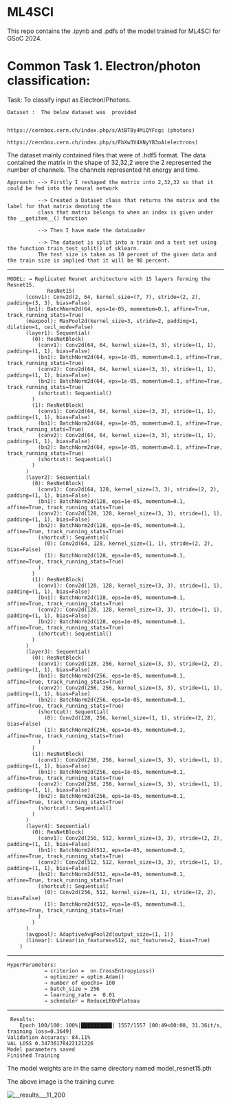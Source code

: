 # ML4SCI

This repo contains the .ipynb and .pdfs of the model trained for ML4SCI for GSoC 2024.

# Common Task 1. Electron/photon classification:
         
Task: To classify input as Electron/Photons.

    Dataset :  The below dataset was  provided
    
                               https://cernbox.cern.ch/index.php/s/AtBT8y4MiQYFcgc (photons)	
 		                   https://cernbox.cern.ch/index.php/s/FbXw3V4XNyYB3oA(electrons)
                             
The dataset mainly contained files that were of .hdf5 format. 
The data contained the matrix in the shape of 32,32,2 were the 2 represented the number of channels.
The channels represented hit energy and time.
             



	Approach: --> Firstly I reshaped the matrix into 2,32,32 so that it could be fed into the neural network 

              --> Created a Dataset class that returns the matrix and the label for that matrix denoting the 
              class that matrix belongs to when an index is given under the __getitem__() function 

              --> Then I have made the dataLoader        

              --> The dataset is split into a train and a test set using the function train_test_split() of sklearn. 
              The test size is taken as 10 percent of the given data and the train size is implied that it will be 90 percent.
------------------------------------------------------------------------------------------------------------------------------------------------------------------

    MODEL: → Replicated Resnet architecture with 15 layers forming the Resnet15.
                 ResNet15(
		  (conv1): Conv2d(2, 64, kernel_size=(7, 7), stride=(2, 2), padding=(3, 3), bias=False)
		  (bn1): BatchNorm2d(64, eps=1e-05, momentum=0.1, affine=True, track_running_stats=True)
		  (maxpool): MaxPool2d(kernel_size=3, stride=2, padding=1, dilation=1, ceil_mode=False)
		  (layer1): Sequential(
		    (0): ResNetBlock(
		      (conv1): Conv2d(64, 64, kernel_size=(3, 3), stride=(1, 1), padding=(1, 1), bias=False)
		      (bn1): BatchNorm2d(64, eps=1e-05, momentum=0.1, affine=True, track_running_stats=True)
		      (conv2): Conv2d(64, 64, kernel_size=(3, 3), stride=(1, 1), padding=(1, 1), bias=False)
		      (bn2): BatchNorm2d(64, eps=1e-05, momentum=0.1, affine=True, track_running_stats=True)
		      (shortcut): Sequential()
		    )
		    (1): ResNetBlock(
		      (conv1): Conv2d(64, 64, kernel_size=(3, 3), stride=(1, 1), padding=(1, 1), bias=False)
		      (bn1): BatchNorm2d(64, eps=1e-05, momentum=0.1, affine=True, track_running_stats=True)
		      (conv2): Conv2d(64, 64, kernel_size=(3, 3), stride=(1, 1), padding=(1, 1), bias=False)
		      (bn2): BatchNorm2d(64, eps=1e-05, momentum=0.1, affine=True, track_running_stats=True)
		      (shortcut): Sequential()
		    )
		  )
		  (layer2): Sequential(
		    (0): ResNetBlock(
		      (conv1): Conv2d(64, 128, kernel_size=(3, 3), stride=(2, 2), padding=(1, 1), bias=False)
		      (bn1): BatchNorm2d(128, eps=1e-05, momentum=0.1, affine=True, track_running_stats=True)
		      (conv2): Conv2d(128, 128, kernel_size=(3, 3), stride=(1, 1), padding=(1, 1), bias=False)
		      (bn2): BatchNorm2d(128, eps=1e-05, momentum=0.1, affine=True, track_running_stats=True)
		      (shortcut): Sequential(
		        (0): Conv2d(64, 128, kernel_size=(1, 1), stride=(2, 2), bias=False)
		        (1): BatchNorm2d(128, eps=1e-05, momentum=0.1, affine=True, track_running_stats=True)
		      )
		    )
		    (1): ResNetBlock(
		      (conv1): Conv2d(128, 128, kernel_size=(3, 3), stride=(1, 1), padding=(1, 1), bias=False)
		      (bn1): BatchNorm2d(128, eps=1e-05, momentum=0.1, affine=True, track_running_stats=True)
		      (conv2): Conv2d(128, 128, kernel_size=(3, 3), stride=(1, 1), padding=(1, 1), bias=False)
		      (bn2): BatchNorm2d(128, eps=1e-05, momentum=0.1, affine=True, track_running_stats=True)
		      (shortcut): Sequential()
		    )
		  )
		  (layer3): Sequential(
		    (0): ResNetBlock(
		      (conv1): Conv2d(128, 256, kernel_size=(3, 3), stride=(2, 2), padding=(1, 1), bias=False)
		      (bn1): BatchNorm2d(256, eps=1e-05, momentum=0.1, affine=True, track_running_stats=True)
		      (conv2): Conv2d(256, 256, kernel_size=(3, 3), stride=(1, 1), padding=(1, 1), bias=False)
		      (bn2): BatchNorm2d(256, eps=1e-05, momentum=0.1, affine=True, track_running_stats=True)
		      (shortcut): Sequential(
		        (0): Conv2d(128, 256, kernel_size=(1, 1), stride=(2, 2), bias=False)
		        (1): BatchNorm2d(256, eps=1e-05, momentum=0.1, affine=True, track_running_stats=True)
		      )
		    )
		    (1): ResNetBlock(
		      (conv1): Conv2d(256, 256, kernel_size=(3, 3), stride=(1, 1), padding=(1, 1), bias=False)
		      (bn1): BatchNorm2d(256, eps=1e-05, momentum=0.1, affine=True, track_running_stats=True)
		      (conv2): Conv2d(256, 256, kernel_size=(3, 3), stride=(1, 1), padding=(1, 1), bias=False)
		      (bn2): BatchNorm2d(256, eps=1e-05, momentum=0.1, affine=True, track_running_stats=True)
		      (shortcut): Sequential()
		    )
		  )
		  (layer4): Sequential(
		    (0): ResNetBlock(
		      (conv1): Conv2d(256, 512, kernel_size=(3, 3), stride=(2, 2), padding=(1, 1), bias=False)
		      (bn1): BatchNorm2d(512, eps=1e-05, momentum=0.1, affine=True, track_running_stats=True)
		      (conv2): Conv2d(512, 512, kernel_size=(3, 3), stride=(1, 1), padding=(1, 1), bias=False)
		      (bn2): BatchNorm2d(512, eps=1e-05, momentum=0.1, affine=True, track_running_stats=True)
		      (shortcut): Sequential(
		        (0): Conv2d(256, 512, kernel_size=(1, 1), stride=(2, 2), bias=False)
		        (1): BatchNorm2d(512, eps=1e-05, momentum=0.1, affine=True, track_running_stats=True)
		      )
		    )
		  )
		  (avgpool): AdaptiveAvgPool2d(output_size=(1, 1))
		  (linear): Linear(in_features=512, out_features=2, bias=True)
		)

 ------------------------------------------------------------------------------------------------------------------------------------------------------------------
    HyperParameters:
                → criterion =  nn.CrossEntropyLoss()
                → optimizer = optim.Adam()
                → number of epochs= 100
                → batch_size = 256
                → learning_rate =  0.01
                → scheduler = ReduceLROnPlateau
                
    
------------------------------------------------------------------------------------------------------------------------------------------------------------------
     Results:
    	Epoch 100/100: 100%|██████████| 1557/1557 [00:49<00:00, 31.36it/s, training loss=0.3649]
	Validation Accuracy: 84.11%
	VAL LOSS 0.34736170422121226
	Model parameters saved
	Finished Training
       
The model weights are in the same directory named model_resnet15.pth

The above image is the training curve

![__results___11_200](https://github.com/Vishak-Bhat30/ML4SCI_24/assets/102585626/eee75a8b-ce34-4b6f-a50f-fc3dad5f3282)

